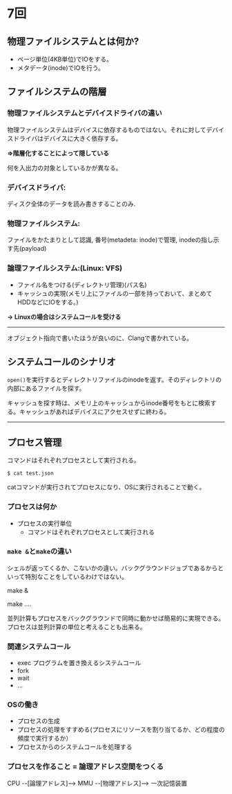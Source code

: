 # 7回

## 物理ファイルシステムとは何か?

- ページ単位(4KB単位)でIOをする。
- メタデータ(inode)でIOを行う。

## ファイルシステムの階層

### 物理ファイルシステムとデバイスドライバの違い

物理ファイルシステムはデバイスに依存するものではない。それに対してデバイスドライバはデバイスに大きく依存する。

**=>階層化することによって隠している**

何を入出力の対象としているかが異なる。

### デバイスドライバ:

ディスク全体のデータを読み書きすることのみ.

### 物理ファイルシステム:

ファイルをかたまりとして認識, 番号(metadeta: inode)で管理, inodeの指し示す先(payload)

### 論理ファイルシステム:(Linux: VFS)

- ファイル名をつける(ディレクトリ管理)(パス名)
- キャッシュの実現(メモリ上にファイルの一部を持っておいて、まとめてHDDなどにIOをする。)

**-> Linuxの場合はシステムコールを受ける**

---

オブジェクト指向で書いたほうが良いのに、Clangで書かれている。

## システムコールのシナリオ

`open()`を実行するとディレクトリファイルのinodeを返す。そのディレクトリの内部にあるファイルを探す。

キャッシュを探す時は、メモリ上のキャッシュからinode番号をもとに検索する。キャッシュがあればデバイスにアクセスせずに終わる。

---

## プロセス管理

コマンドはそれぞれプロセスとして実行される。

`$ cat test.json`

catコマンドが実行されてプロセスになり、OSに実行されることで動く。

### プロセスは何か

- プロセスの実行単位
  - コマンドはそれぞれプロセスとして実行される

### `make &`と`make`の違い

シェルが返ってくるか、こないかの違い。バックグラウンドジョブであるからといって特別なことをしているわけではない。

  make &
  > 
  make
  ....

並列計算もプロセスをバックグラウンドで同時に動かせば簡易的に実現できる。プロセスは並列計算の単位と考えることも出来る。

### 関連システムコール

- exec プログラムを置き換えるシステムコール
- fork
- wait
- ...

### OSの働き

- プロセスの生成
- プロセスの処理をすすめる(プロセスにリソースを割り当てるか、どの程度の頻度で実行するか）
- プロセスからのシステムコールを処理する

### プロセスを作ること = 論理アドレス空間をつくる

CPU --[論理アドレス]--> MMU --[物理アドレス]--> 一次記憶装置
